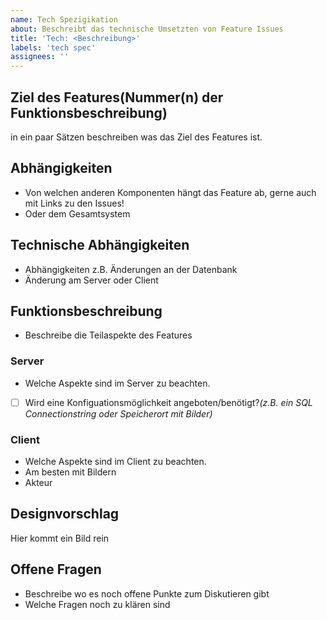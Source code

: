 ```yaml
---
name: Tech Spezigikation
about: Beschreibt das technische Umsetzten von Feature Issues
title: 'Tech: <Beschreibung>'
labels: 'tech spec'
assignees: ''
---
```


## Ziel des Features(__Nummer(n) der Funktionsbeschreibung__)
in ein paar Sätzen beschreiben was das Ziel des Features ist.

## Abhängigkeiten
- Von welchen anderen Komponenten hängt das Feature ab, gerne auch mit Links zu den Issues!
- Oder dem Gesamtsystem
  
## Technische Abhängigkeiten
- Abhängigkeiten z.B. Änderungen an der Datenbank
- Änderung am Server oder Client

## Funktionsbeschreibung
- Beschreibe die Teilaspekte des Features

### Server
- Welche Aspekte sind im Server zu beachten.
- [ ] Wird eine Konfiguationsmöglichkeit angeboten/benötigt?_(z.B. ein SQL Connectionstring oder Speicherort mit Bilder)_

### Client
- Welche Aspekte sind im Client zu beachten.
- Am besten mit Bildern
- Akteur

## Designvorschlag
Hier kommt ein Bild rein

## Offene Fragen
- Beschreibe wo es noch offene Punkte zum Diskutieren gibt
- Welche Fragen noch zu klären sind
